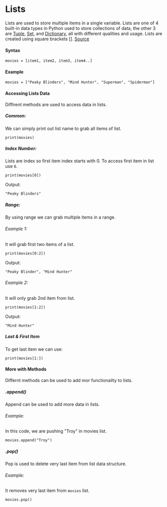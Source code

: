 # Lists
Lists are used to store multiple items in a single variable.
Lists are one of 4 built-in data types in Python used to store collections of data, the other 3 are [Tuple](https://www.w3schools.com/python/python_tuples.asp), [Set](https://www.w3schools.com/python/python_sets.asp), and [Dictionary](https://www.w3schools.com/python/python_dictionaries.asp), all with different qualities and usage.
Lists are created using square brackets [].
[Source](https://www.w3schools.com/python/python_lists.asp)

#### Syntax

```
movies = [item1, item2, item3, item4..]
```

#### Example

```
movies = ["Peaky Blinders", "Mind Hunter", "Superman", "Spiderman"]
```

#### Accessing Lists Data
Diffirent methods are used to access data in lists.

##### Common:
We can simply print out list name to grab all items of list.

```
print(movies)
```

##### Index Number:
Lists are index so first item index starts with 0. To access first item in list use `0`.

```
print(movies[0])
```

Output:

```
"Peaky Blinders"
```

##### Range:
By using range we can grab multiple items in a range.

###### Example 1:
It will grab first two items of a list.

```
print(movies[0:2])
```

Output:

```
"Peaky Blinder", "Mind Hunter"
```

###### Example 2:
It will only grab 2nd item from list.

```
print(movies[1:2])
```

Output:

```
"Mind Hunter"
```

##### Last & First Item
To get last item we can use:

```
print(movies[1:])
```

#### More with Methods
Differnt methods can be used to add mor functionailty to lists.

##### .append()
Append can be used to add more data in lists.

###### Example:
In this code, we are pushing "Troy" in movies list.

```
movies.append("Troy")
```

##### .pop()
Pop is used to delete very last item from list data structure.

###### Example:
It removes very last item from `movies` list.

```
movies.pop() 
```

